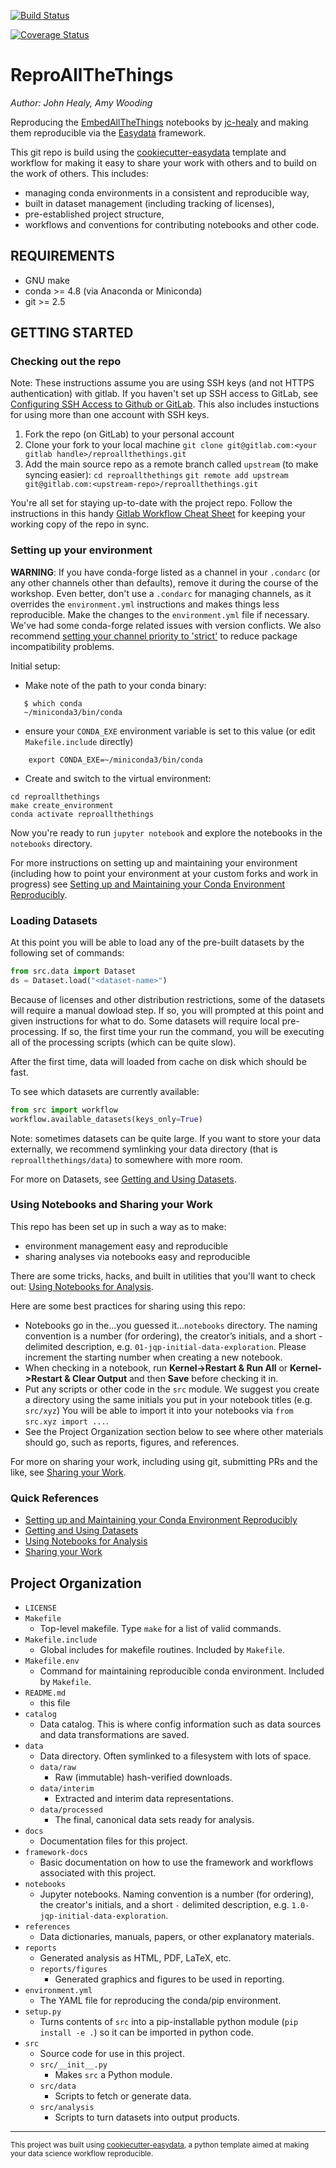[![Build Status](https://travis-ci.org/acwooding/ReproAllTheThings.svg?branch=master)](https://travis-ci.org/acwooding/ReproAllTheThings)

[![Coverage Status](https://coveralls.io/repos/github/acwooding/ReproAllTheThings/badge.svg)](https://coveralls.io/github/acwooding/ReproAllTheThings)

ReproAllTheThings
==============================
_Author: John Healy, Amy Wooding_

Reproducing the [EmbedAllTheThings] notebooks by [jc-healy] and making them reproducible via the
[Easydata][cookiecutter-easydata] framework.

[EmbedAllTheThings]: https://github.com/jc-healy/EmbedAllTheThings
[cookiecutter-easydata]: https://github.com/hackalog/cookiecutter-easydata
[jc-healy]: https://github.com/jc-healy

This git repo is build using the [cookiecutter-easydata] template and
workflow for making it easy to share your work with others and to
build on the work of others. This includes:

* managing conda environments in a consistent and reproducible way,
* built in dataset management (including tracking of licenses),
* pre-established project structure,
* workflows and conventions for contributing notebooks and other code.

REQUIREMENTS
------------
* GNU make
* conda >= 4.8 (via Anaconda or Miniconda)
* git >= 2.5

GETTING STARTED
---------------
### Checking out the repo
Note: These instructions assume you are using SSH keys (and not HTTPS authentication) with gitlab.
If you haven't set up SSH access to GitLab, see [Configuring SSH Access to Github or GitLab](https://github.com/hackalog/cookiecutter-easydata/wiki/Configuring-SSH-Access-to-Github). This also includes instuctions for using more than one account with SSH keys.

1. Fork the repo (on GitLab) to your personal account
1. Clone your fork to your local machine
  `git clone git@gitlab.com:<your gitlab handle>/reproallthethings.git`
1. Add the main source repo as a remote branch called `upstream` (to make syncing easier):
  `cd reproallthethings`
  `git remote add upstream git@gitlab.com:<upstream-repo>/reproallthethings.git`

You're all set for staying up-to-date with the project repo. Follow the instructions in this handy [Gitlab Workflow Cheat Sheet](https://github.com/hackalog/cookiecutter-easydata/wiki/Github-Workflow-Cheat-Sheet) for keeping your working copy of the repo in sync.

### Setting up your environment
**WARNING**: If you have conda-forge listed as a channel in your `.condarc` (or any other channels other than defaults), remove it during the course of the workshop. Even better, don't use a `.condarc` for managing channels, as it overrides the `environment.yml` instructions and makes things less reproducible. Make the changes to the `environment.yml` file if necessary. We've had some conda-forge related issues with version conflicts. We also recommend [setting your channel priority to 'strict'](https://docs.conda.io/projects/conda/en/latest/user-guide/tasks/manage-channels.html) to reduce package incompatibility problems.

Initial setup:

* Make note of the path to your conda binary:
```
   $ which conda
   ~/miniconda3/bin/conda
```
* ensure your `CONDA_EXE` environment variable is set to this value (or edit `Makefile.include` directly)
```
    export CONDA_EXE=~/miniconda3/bin/conda
```
* Create and switch to the virtual environment:
```
cd reproallthethings
make create_environment
conda activate reproallthethings
```

Now you're ready to run `jupyter notebook` and explore the notebooks in the `notebooks` directory.

For more instructions on setting up and maintaining your environment (including how to point your environment at your custom forks and work in progress) see [Setting up and Maintaining your Conda Environment Reproducibly](framework-docs/conda-environments.md).

### Loading Datasets

At this point you will be able to load any of the pre-built datasets by the following set of commands:
```python
from src.data import Dataset
ds = Dataset.load("<dataset-name>")
```
Because of licenses and other distribution restrictions, some of the datasets will require a manual dowload step. If so, you will prompted at this point and given instructions for what to do. Some datasets will require local pre-processing. If so, the first time your run the command, you will be executing all of the processing scripts (which can be quite slow).

After the first time, data will loaded from cache on disk which should be fast.

To see which datasets are currently available:
```python
from src import workflow
workflow.available_datasets(keys_only=True)
```

Note: sometimes datasets can be quite large. If you want to store your data externally, we recommend symlinking your data directory (that is `reproallthethings/data`) to somewhere with more room.

For more on Datasets, see [Getting and Using Datasets](framework-docs/datasets.md).

### Using Notebooks and Sharing your Work
This repo has been set up in such a way as to make:

* environment management easy and reproducible
* sharing analyses via notebooks easy and reproducible

There are some tricks, hacks, and built in utilities that you'll want to check out: [Using Notebooks for Analysis](framework-docs/notebooks.md).

Here are some best practices for sharing using this repo:

* Notebooks go in the...you guessed it...`notebooks` directory. The naming convention is a number (for ordering), the creator’s initials, and a short - delimited description, e.g. `01-jqp-initial-data-exploration`. Please increment the starting number when creating a new notebook.
* When checking in a notebook, run **Kernel->Restart & Run All** or **Kernel->Restart & Clear Output** and then **Save** before checking it in.
* Put any scripts or other code in the `src` module. We suggest you create a directory using the same initials you put in your notebook titles (e.g. `src/xyz`) You will be able to import it into your notebooks via `from src.xyz import ...`.
* See the Project Organization section below to see where other materials should go, such as reports, figures, and references.

For more on sharing your work, including using git, submitting PRs and the like, see [Sharing your Work](framework-docs/sharing-your-work.md).

### Quick References
* [Setting up and Maintaining your Conda Environment Reproducibly](framework-docs/conda-environments.md)
* [Getting and Using Datasets](framework-docs/datasets.md)
* [Using Notebooks for Analysis](framework-docs/notebooks.md)
* [Sharing your Work](framework-docs/sharing-your-work.md)


Project Organization
------------
* `LICENSE`
* `Makefile`
    * Top-level makefile. Type `make` for a list of valid commands.
* `Makefile.include`
    * Global includes for makefile routines. Included by `Makefile`.
* `Makefile.env`
    * Command for maintaining reproducible conda environment. Included by `Makefile`.
* `README.md`
    * this file
* `catalog`
  * Data catalog. This is where config information such as data sources
    and data transformations are saved.
* `data`
    * Data directory. Often symlinked to a filesystem with lots of space.
    * `data/raw`
        * Raw (immutable) hash-verified downloads.
    * `data/interim`
        * Extracted and interim data representations.
    * `data/processed`
        * The final, canonical data sets ready for analysis.
* `docs`
    * Documentation files for this project.
* `framework-docs`
    * Basic documentation on how to use the framework and workflows associated with this project.
* `notebooks`
    *  Jupyter notebooks. Naming convention is a number (for ordering),
    the creator's initials, and a short `-` delimited description,
    e.g. `1.0-jqp-initial-data-exploration`.
* `references`
    * Data dictionaries, manuals, papers, or other explanatory materials.
* `reports`
    * Generated analysis as HTML, PDF, LaTeX, etc.
    * `reports/figures`
        * Generated graphics and figures to be used in reporting.
* `environment.yml`
    * The YAML file for reproducing the conda/pip environment.
* `setup.py`
    * Turns contents of `src` into a
    pip-installable python module  (`pip install -e .`) so it can be
    imported in python code.
* `src`
    * Source code for use in this project.
    * `src/__init__.py`
        * Makes `src` a Python module.
    * `src/data`
        * Scripts to fetch or generate data.
    * `src/analysis`
        * Scripts to turn datasets into output products.

--------

<p><small>This project was built using <a target="_blank" href="https://github.com/hackalog/cookiecutter-easydata">cookiecutter-easydata</a>, a python template aimed at making your data science workflow reproducible.</small></p>
